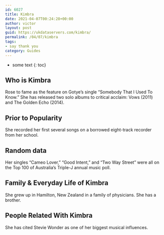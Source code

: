 ```yaml
---
id: 6027
title: Kimbra
date: 2021-04-07T00:24:28+00:00
author: victor
layout: post
guid: https://ukdataservers.com/kimbra/
permalink: /04/07/kimbra
tags:
- say thank you
category: Guides
---
```


* some text
{: toc}


## Who is Kimbra



Rose to fame as the feature on Gotye&#8217;s single &#8220;Somebody That I Used To Know.&#8221; She has released two solo albums to critical acclaim: Vows (2011) and The Golden Echo (2014).

                
                
                
## Prior to Popularity



She recorded her first several songs on a borrowed eight-track recorder from her school.

                
                
                
## Random data



Her singles &#8220;Cameo Lover,&#8221; &#8220;Good Intent,&#8221; and &#8220;Two Way Street&#8221; were all on the Top 100 of Australia&#8217;s Triple-J annual music poll.

                
                
                
## Family & Everyday Life of Kimbra



She grew up in Hamilton, New Zealand in a family of physicians. She has a brother.

                
                
                
## People Related With Kimbra



She has cited Stevie Wonder as one of her biggest musical influences.

                
              
            
          
          
          